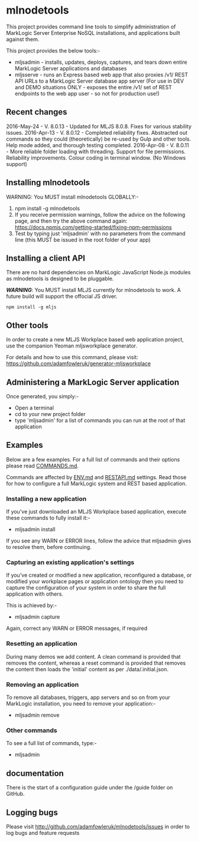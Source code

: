 # mlnodetools

This project provides command line tools to simplify administration of MarkLogic Server Enterprise NoSQL installations,
and applications built against them.

This project provides the below tools:-
- mljsadmin - installs, updates, deploys, captures, and tears down entire MarkLogic Server applications and databases
- mljsserve - runs an Express based web app that also proxies /v1/ REST API URLs to a MarkLogic Server database app server (For use in DEV and DEMO situations ONLY - exposes the entire /v1/ set of REST endpoints to the web app user - so not for production use!)

## Recent changes
2016-May-24 - V. 8.0.13 - Updated for MLJS 8.0.8. Fixes for various stability issues.
2016-Apr-13 - V. 8.0.12 - Completed reliability fixes. Abstracted out commands so they could (theoretically) be re-used by Gulp and other tools. Help mode added, and thorough testing completed.
2016-Apr-08 - V. 8.0.11 - More reliable folder loading with threading. Support for file permissions. Reliability improvements. Colour coding in terminal window. (No Windows support)

## Installing mlnodetools

WARNING: You MUST install mlnodetools GLOBALLY:-

1. npm install -g mlnodetools
2. If you receive permission warnings, follow the advice on the following page, and then try the above command again: https://docs.npmjs.com/getting-started/fixing-npm-permissions
3. Test by typing just 'mljsadmin' with no parameters from the command line (this MUST be issued in the root folder of your app)

## Installing a client API

There are no hard dependencies on MarkLogic JavaScript Node.js modules as mlnodetools is designed to be pluggable.

***WARNING***: You MUST install MLJS currently for mlnodetools to work. A future build will support the offocial JS driver.

`npm install -g mljs`

## Other tools

In order to create a new MLJS Workplace based web application project, use the companion Yeoman mljsworkplace generator.

For details and how to use this command, please visit: https://github.com/adamfowleruk/generator-mljsworkplace

## Administering a MarkLogic Server application

Once generated, you simply:-
- Open a terminal
- cd to your new project folder
- type 'mljsadmin' for a list of commands you can run at the root of that application

## Examples

Below are a few examples. For a full list of commands and their options please read [COMMANDS.md](COMMANDS.md).

Commands are affected by [ENV.md](system) and [RESTAPI.md](application) settings. Read those for how to
configure a full MarkLogic system and REST based application.

### Installing a new application

If you've just downloaded an MLJS Workplace based application, execute these commands to fully install it:-

- mljsadmin install

If you see any WARN or ERROR lines, follow the advice that mljsadmin gives to resolve them, before continuing.

### Capturing an existing application's settings

If you've created or modified a new application, reconfigured a database, or modified your workplace pages or application
ontology then you need to capture the configuration of your system in order to share the full application with others.

This is achieved by:-

- mljsadmin capture

Again, correct any WARN or ERROR messages, if required

### Resetting an application

During many demos we add content. A clean command is provided that removes the content, whereas a reset command is
provided that removes the content then loads the 'initial' content as per ./data/.initial.json.

### Removing an application

To remove all databases, triggers, app servers and so on from your MarkLogic installation, you need to remove your
application:-

- mljsadmin remove

### Other commands

To see a full list of commands, type:-

- mljsadmin

## documentation

There is the start of a configuration guide under the /guide folder on GitHub. 

## Logging bugs

Please visit http://github.com/adamfowleruk/mlnodetools/issues in order to log bugs and feature requests
